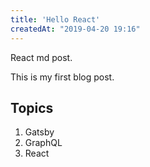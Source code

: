 ```yaml
---
title: 'Hello React'
createdAt: "2019-04-20 19:16"
---
```


React md post.

This is my first blog post.

## Topics

1. Gatsby
2. GraphQL
3. React